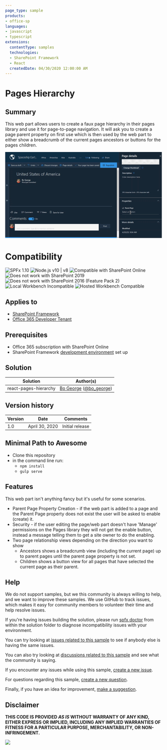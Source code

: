 ```yaml
---
page_type: sample
products:
- office-sp
languages:
- javascript
- typescript
extensions:
  contentType: samples
  technologies:
  - SharePoint Framework
  - React
  createdDate: 04/30/2020 12:00:00 AM
---
```


# Pages Hierarchy

## Summary

This web part allows users to create a faux page hierarchy in their pages library and use it for page-to-page navigation.  It will ask you to create a page parent property on first use which is then used by the web part to either show a breadcrumb of the current pages ancestors or buttons for the pages children.

![Page Navigator](./assets/PagesHierarchy.gif)


# Compatibility

![SPFx 1.10](https://img.shields.io/badge/SPFx-1.10.0-green.svg) 
![Node.js v10 | v8](https://img.shields.io/badge/Node.js-v10%20%7C%20v8-green.svg) 
![Compatible with SharePoint Online](https://img.shields.io/badge/SharePoint%20Online-Compatible-green.svg)
![Does not work with SharePoint 2019](https://img.shields.io/badge/SharePoint%20Server%202019-Incompatible-red.svg)
![Does not work with SharePoint 2016 (Feature Pack 2)](https://img.shields.io/badge/SharePoint%20Server%202016%20(Feature%20Pack%202)-Incompatible-red.svg "SharePoint Server 2016 Feature Pack 2 requires SPFx 1.1")
![Local Workbench Incompatible](https://img.shields.io/badge/Local%20Workbench-Incompatible-red.svg "Requires access to the page structure")
![Hosted Workbench Compatible](https://img.shields.io/badge/Hosted%20Workbench-Compatible-green.svg)

## Applies to

* [SharePoint Framework](https://docs.microsoft.com/sharepoint/dev/spfx/sharepoint-framework-overview)
* [Office 365 Developer Tenant](https://docs.microsoft.com/sharepoint/dev/spfx/set-up-your-development-environment)

## Prerequisites

* Office 365 subscription with SharePoint Online
* SharePoint Framework [development environment](https://docs.microsoft.com/sharepoint/dev/spfx/set-up-your-development-environment) set up

## Solution

Solution|Author(s)
--------|---------
react-pages-hierarchy|[Bo George](https://github.com/bogeorge) ([@bo_george](https://twitter.com/bo_george))

## Version history

Version|Date|Comments
-------|----|--------
1.0|April 30, 2020|Initial release


## Minimal Path to Awesome

* Clone this repository
* in the command line run:
  * `npm install`
  * `gulp serve`

## Features

This web part isn't anything fancy but it's useful for some scenarios.

* Parent Page Property Creation - if the web part is added to a page and the Parent Page property does not exist the user will be asked to enable (create) it.
* Security - if the user editing the page/web part doesn't have 'Manage' permissions on the Pages library they will not get the enable button, instead a message telling them to get a site owner to do the enabling.
* Two page relationship views depending on the direction you want to show
  * Ancestors shows a breadcrumb view (including the current page) up to parent pages until the parent page property is not set.
  * Children shows a button view for all pages that have selected the current page as their parent.


## Help

We do not support samples, but we this community is always willing to help, and we want to improve these samples. We use GitHub to track issues, which makes it easy for  community members to volunteer their time and help resolve issues.

If you're having issues building the solution, please run [spfx doctor](https://pnp.github.io/cli-microsoft365/cmd/spfx/spfx-doctor/) from within the solution folder to diagnose incompatibility issues with your environment.

You can try looking at [issues related to this sample](https://github.com/pnp/sp-dev-fx-webparts/issues?q=label%3Areact-pages-hierarchy) to see if anybody else is having the same issues.

You can also try looking at [discussions related to this sample](https://github.com/pnp/sp-dev-fx-webparts/discussions?discussions_q=label%3Areact-pages-hierarchy) and see what the community is saying.

If you encounter any issues while using this sample, [create a new issue](https://github.com/pnp/sp-dev-fx-webparts/issues/new?assignees=&labels=Needs%3A+Triage+%3Amag%3A%2Ctype%3Abug-suspected%2Csample%3A%20react-pages-hierarchy&template=bug-report.yml&sample=react-pages-hierarchy&authors=@bogeorge&title=react-pages-hierarchy%20-%20).

For questions regarding this sample, [create a new question](https://github.com/pnp/sp-dev-fx-webparts/issues/new?assignees=&labels=Needs%3A+Triage+%3Amag%3A%2Ctype%3Aquestion%2Csample%3A%20react-pages-hierarchy&template=question.yml&sample=react-pages-hierarchy&authors=@bogeorge&title=react-pages-hierarchy%20-%20).

Finally, if you have an idea for improvement, [make a suggestion](https://github.com/pnp/sp-dev-fx-webparts/issues/new?assignees=&labels=Needs%3A+Triage+%3Amag%3A%2Ctype%3Aenhancement%2Csample%3A%20react-pages-hierarchy&template=question.yml&sample=react-pages-hierarchy&authors=@bogeorge&title=react-pages-hierarchy%20-%20).

## Disclaimer

**THIS CODE IS PROVIDED *AS IS* WITHOUT WARRANTY OF ANY KIND, EITHER EXPRESS OR IMPLIED, INCLUDING ANY IMPLIED WARRANTIES OF FITNESS FOR A PARTICULAR PURPOSE, MERCHANTABILITY, OR NON-INFRINGEMENT.**


<img src="https://telemetry.sharepointpnp.com/sp-dev-fx-webparts/samples/react-pages-hierarchy" />
